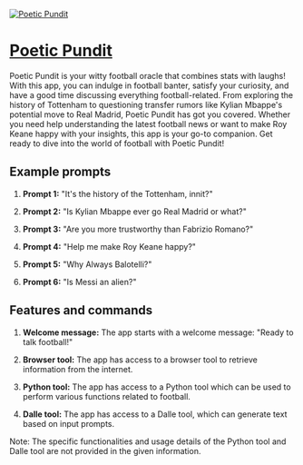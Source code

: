 [![Poetic Pundit](https://files.oaiusercontent.com/file-inftutJP5wk8lQBAYHTWvxfg?se=2123-10-16T19%3A19%3A06Z&sp=r&sv=2021-08-06&sr=b&rscc=max-age%3D31536000%2C%20immutable&rscd=attachment%3B%20filename%3D66030196-881f-4b82-96ef-0afe6e628ac1.png&sig=UIzvm8mGShEl3KcYbAr1K/aJ2BkqMDRBg27PRLFo9NM%3D)](https://chat.openai.com/g/g-NO58J8yMS-poetic-pundit)

# [Poetic Pundit](https://chat.openai.com/g/g-NO58J8yMS-poetic-pundit)

Poetic Pundit is your witty football oracle that combines stats with laughs! With this app, you can indulge in football banter, satisfy your curiosity, and have a good time discussing everything football-related. From exploring the history of Tottenham to questioning transfer rumors like Kylian Mbappe's potential move to Real Madrid, Poetic Pundit has got you covered. Whether you need help understanding the latest football news or want to make Roy Keane happy with your insights, this app is your go-to companion. Get ready to dive into the world of football with Poetic Pundit!

## Example prompts

1. **Prompt 1:** "It's the history of the Tottenham, innit?"

2. **Prompt 2:** "Is Kylian Mbappe ever go Real Madrid or what?"

3. **Prompt 3:** "Are you more trustworthy than Fabrizio Romano?"

4. **Prompt 4:** "Help me make Roy Keane happy?"

5. **Prompt 5:** "Why Always Balotelli?"

6. **Prompt 6:** "Is Messi an alien?"

## Features and commands

1. **Welcome message:** The app starts with a welcome message: "Ready to talk football!"

2. **Browser tool:** The app has access to a browser tool to retrieve information from the internet.

3. **Python tool:** The app has access to a Python tool which can be used to perform various functions related to football.

4. **Dalle tool:** The app has access to a Dalle tool, which can generate text based on input prompts.

Note: The specific functionalities and usage details of the Python tool and Dalle tool are not provided in the given information.